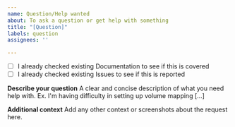 ```yaml
---
name: Question/Help wanted
about: To ask a question or get help with something
title: "[Question]"
labels: question
assignees: ''

---
```


- [ ] I already checked existing Documentation to see if this is covered
- [ ] I already checked existing Issues to see if this is reported

**Describe your question**
A clear and concise description of what you need help with. Ex. I'm having difficulty in setting up volume mapping [...]

**Additional context**
Add any other context or screenshots about the request here.
